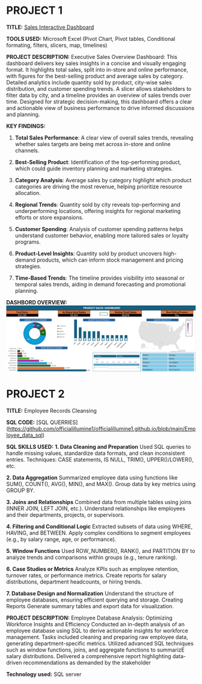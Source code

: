 # PROJECT 1

**TITLE:** [Sales Interactive Dashboard](https://github.com/officialillumine1/officialillumine1.github.io/blob/main/Sales%20Accts%20Real.xlsx)

**TOOLS USED:** Microsoft Excel (Pivot Chart, Pivot tables, Conditional formating, filters, slicers, map, timelines)

**PROJECT DESCRIPTION:** Executive Sales Overview Dashboard: This dashboard delivers key sales insights in a concise and visually engaging format. It highlights total sales, split into in-store and online performance, with figures for the best-selling product and average sales by category. Detailed analytics include quantity sold by product, city-wise sales distribution, and customer spending trends. A slicer allows stakeholders to filter data by city, and a timeline provides an overview of sales trends over time. Designed for strategic decision-making, this dashboard offers a clear and actionable view of business performance to drive informed discussions and planning.

**KEY FINDINGS:** 
1. **Total Sales Performance**: A clear view of overall sales trends, revealing whether sales targets are being met across in-store and online channels.

2. **Best-Selling Product**: Identification of the top-performing product, which could guide inventory planning and marketing strategies.

3. **Category Analysis**: Average sales by category highlight which product categories are driving the most revenue, helping prioritize resource allocation.

4. **Regional Trends**: Quantity sold by city reveals top-performing and underperforming locations, offering insights for regional marketing efforts or store expansions.

5. **Customer Spending**: Analysis of customer spending patterns helps understand customer behavior, enabling more tailored sales or loyalty programs.

6. **Product-Level Insights**: Quantity sold by product uncovers high-demand products, which can inform stock management and pricing strategies.

7. **Time-Based Trends**: The timeline provides visibility into seasonal or temporal sales trends, aiding in demand forecasting and promotional planning.

**DASHBORD OVERVIEW:**
![Dashboard1](Dashboard1.PNG)


# PROJECT 2
**TITLE:** Employee Records Cleansing

**SQL CODE:** [SQL QUERRIES] (https://github.com/officialillumine1/officialillumine1.github.io/blob/main/Employee_data_sql)

**SQL SKILLS USED:**
	**1.	Data Cleaning and Preparation**
	Used SQL queries to handle missing values, standardize data formats, and clean inconsistent entries.
	Techniques: CASE statements, IS NULL, TRIM(), UPPER()/LOWER(), etc.
 
 **2.	Data Aggregation**
	Summarized employee data using functions like SUM(), COUNT(), AVG(), MIN(), and MAX().
	Group data by key metrics using GROUP BY.
 
 **3.	Joins and Relationships**
	Combined data from multiple tables using joins (INNER JOIN, LEFT JOIN, etc.).
	Understand relationships like employees and their departments, projects, or supervisors.
	
 **4.	Filtering and Conditional Logic**
	Extracted subsets of data using WHERE, HAVING, and BETWEEN.
	Apply complex conditions to segment employees (e.g., by salary range, age, or performance).
	
 **5.	Window Functions**
	Used ROW_NUMBER(), RANK(), and PARTITION BY to analyze trends and comparisons within groups (e.g., tenure ranking).
	
 **6.	Case Studies or Metrics**
	Analyze KPIs such as employee retention, turnover rates, or performance metrics.
	Create reports for salary distributions, department headcounts, or hiring trends.
	
 **7.	Database Design and Normalization**
  Understand the structure of employee databases, ensuring efficient querying and storage.
  Creating Reports
	Generate summary tables and export data for visualization.


**PROJECT DESCRIPTION:**
Employee Database Analysis: Optimizing Workforce Insights and Efficiency
Conducted an in-depth analysis of an employee database using SQL to derive actionable insights for workforce management. Tasks included cleaning and preparing raw employee data, generating department-specific metrics. Utilized advanced SQL techniques such as window functions, joins, and aggregate functions to summarizE salary distributions. Delivered a comprehensive report highlighting data-driven recommendations as demanded by the stakeholder

**Technology used:** SQL server
